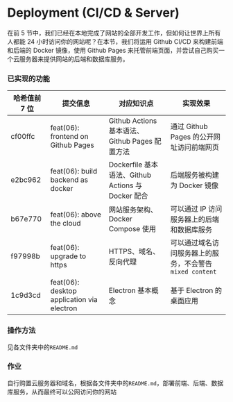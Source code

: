 # Deployment (CI/CD & Server)

在前 5 节中，我们已经在本地完成了网站的全部开发工作，但如何让世界上所有人都能 24 小时访问你的网站呢？在本节，我们将运用 Github CI/CD 来构建前端和后端的 Docker 镜像，使用 Github Pages 来托管前端页面，并尝试自己购买一个云服务器来提供网站的后端和数据库服务。

### 已实现的功能

| 哈希值前 7 位 | 提交信息                                   | 对应知识点                                         | 实现效果                                                |
| ------------- | ------------------------------------------ | -------------------------------------------------- | ------------------------------------------------------- |
| cf00ffc       | feat(06): frontend on Github Pages         | Github Actions 基本语法、Github Pages 配置方法     | 通过 Github Pages 的公开网址访问前端网页                |
| e2bc962       | feat(06): build backend as docker          | Dockerfile 基本语法、Github Actions 与 Docker 配合 | 后端服务被构建为 Docker 镜像                            |
| b67e770       | feat(06): above the cloud                  | 网站服务架构、Docker Compose 使用                  | 可以通过 IP 访问服务器上的后端和数据库服务              |
| f97998b       | feat(06): upgrade to https                 | HTTPS、域名、反向代理                              | 可以通过域名访问服务器上的服务，不会警告`mixed content` |
| 1c9d3cd       | feat(06): desktop application via electron | Electron 基本概念                                  | 基于 Electron 的桌面应用                                |

### 操作方法

见各文件夹中的`README.md`

### 作业

自行购置云服务器和域名，根据各文件夹中的`README.md`，部署前端、后端、数据库服务，从而最终可以公网访问你的网站
